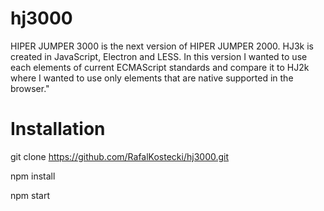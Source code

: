# hj3000

HIPER JUMPER 3000 is the next version of HIPER JUMPER 2000. HJ3k is created in JavaScript, Electron and LESS. In this version I wanted to use each elements of current ECMAScript standards and compare it to HJ2k where I wanted to use only elements that are native supported in the browser."


# Installation

git clone https://github.com/RafalKostecki/hj3000.git

npm install

npm start

